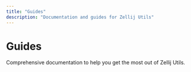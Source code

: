 ```yaml
---
title: "Guides"
description: "Documentation and guides for Zellij Utils"
---
```


# Guides

Comprehensive documentation to help you get the most out of Zellij Utils.